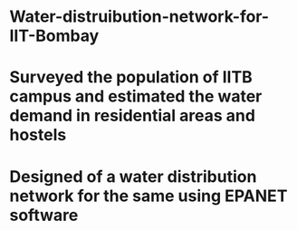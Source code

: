 # Water-distruibution-network-for-IIT-Bombay
# Surveyed the population of IITB campus and estimated the water demand in residential areas and hostels
# Designed of a water distribution network for the same using EPANET software
